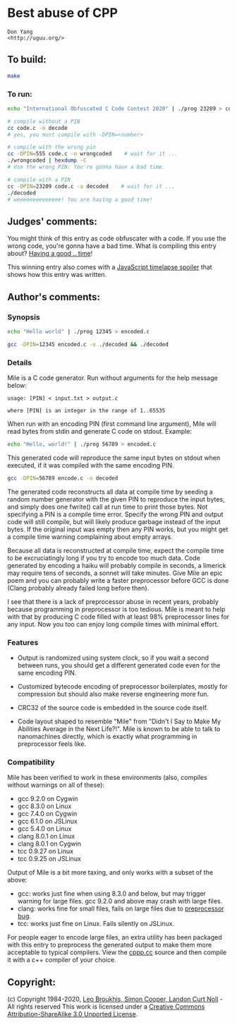 # Best abuse of CPP

```
Don Yang  
<http://uguu.org/>  
```

## To build:

```sh
make
```

### To run:

```sh
echo "International Obfuscated C Code Contest 2020" | ./prog 23209 > code.c

# compile without a PIN
cc code.c -o decode
# yes, you must compile with -DPIN=<number>

# compile with the wrong pin
cc -DPIN=555 code.c -o wrongcoded	 # wait for it ...
./wrongcoded | hexdump -C
# Use the wrong PIN: You're gonna have a bad time.

# compile with a PIN
cc -DPIN=23209 code.c -o decoded	# wait for it ...
./decoded
# weeeeeeeeeeeeee! You are having a good time!
```

## Judges' comments:

You might think of this entry as code obfuscater with a code.
If you use the wrong code, you're gonna have a bad time.
What is compiling this entry about?
[Having a good .. time](https://southpark.fandom.com/wiki/Asspen/Script)!

This winning entry also comes with a [JavaScript timelapse
spoiler](spoiler.html) that shows how this entry was written.

## Author's comments:

### Synopsis

```sh
echo "Hello world" | ./prog 12345 > encoded.c

gcc -DPIN=12345 encoded.c -o ./decoded && ./decoded
```

### Details

Mile is a C code generator.  Run without arguments for the help message below:

```
usage: [PIN] < input.txt > output.c

where [PIN] is an integer in the range of 1..65535
```

When run with an encoding PIN (first command line argument), Mile will
read bytes from stdin and generate C code on stdout.  Example:

```sh
echo "Hello, world!" | ./prog 56789 > encoded.c
```

This generated code will reproduce the same input bytes on stdout when
executed, if it was compiled with the same encoding PIN.

```sh
gcc -DPIN=56789 encode.c -o decoded
```

The generated code reconstructs all data at compile time by seeding a
random number generator with the given PIN to reproduce the input bytes,
and simply does one fwrite() call at run time to print those bytes.  Not
specifying a PIN is a compile time error.  Specify the wrong PIN and
output code will still compile, but will likely produce garbage instead of
the input bytes.  If the original input was empty then any PIN works, but
you might get a compile time warning complaining about empty arrays.

Because all data is reconstructed at compile time, expect the compile time
to be excruciatingly long if you try to encode too much data.  Code
generated by encoding a haiku will probably compile in seconds, a limerick
may require tens of seconds, a sonnet will take minutes.  Give Mile an
epic poem and you can probably write a faster preprocessor before GCC is
done (Clang probably already failed long before then).

I see that there is a lack of preprocessor abuse in recent years, probably
because programming in preprocessor is too tedious.  Mile is meant to help
with that by producing C code filled with at least 98% preprocessor lines
for any input.  Now you too can enjoy long compile times with minimal
effort.

### Features

+ Output is randomized using system clock, so if you wait a second between
  runs, you should get a different generated code even for the same
  encoding PIN.

+ Customized bytecode encoding of preprocessor boilerplates, mostly for
  compression but should also make reverse engineering more fun.

+ CRC32 of the source code is embedded in the source code itself.

+ Code layout shaped to resemble "Mile" from "Didn't I Say to Make My
  Abilities Average in the Next Life?!".  Mile is known to be able to talk
  to nanomachines directly, which is exactly what programming in
  preprocessor feels like.

### Compatibility

Mile has been verified to work in these environments (also, compiles
without warnings on all of these):

+ gcc 9.2.0 on Cygwin
+ gcc 8.3.0 on Linux
+ gcc 7.4.0 on Cygwin
+ gcc 6.1.0 on JSLinux
+ gcc 5.4.0 on Linux
+ clang 8.0.1 on Linux
+ clang 8.0.1 on Cygwin
+ tcc 0.9.27 on Linux
+ tcc 0.9.25 on JSLinux

Output of Mile is a bit more taxing, and only works with a subset of the
above:

+ gcc: works just fine when using 8.3.0 and below, but may trigger warning
  for large files.  gcc 9.2.0 and above may crash with large files.
+ clang: works fine for small files, fails on large files due to
  [preprocessor bug](https://bugs.llvm.org/show_bug.cgi?id=44480).
+ tcc: works just fine on Linux.  Fails silently on JSLinux.

For people eager to encode large files, an extra utility has been packaged
with this entry to preprocess the generated output to make them more
acceptable to typical compilers.  View the [cppp.cc](cppp.cc) source and
then compile it with a c++ compiler of your choice.

## Copyright:

(c) Copyright 1984-2020, [Leo Broukhis, Simon Cooper, Landon Curt Noll][judges] - All rights reserved
This work is licensed under a [Creative Commons Attribution-ShareAlike 3.0 Unported License][cc].

[judges]: http://www.ioccc.org/judges.html
[cc]: http://creativecommons.org/licenses/by-sa/3.0/
